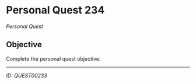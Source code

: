 # Personal Quest 234

*Personal Quest*

## Objective
Complete the personal quest objective.

---
*ID: QUEST00233*